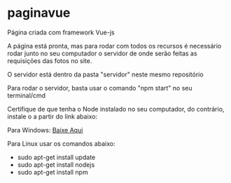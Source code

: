 # paginavue
Página criada com framework Vue-js


 A página está pronta, mas para rodar com todos os recursos é necessário rodar junto no seu computador o servidor de onde serão feitas as requisições das fotos no site.
 
O servidor está dentro da pasta "servidor" neste mesmo repositório

Para rodar o servidor, basta usar o comando "npm start" no seu terminal/cmd

Certifique de que tenha o Node instalado no seu computador, do contrário, instale o a partir do link abaixo:

Para Windows: <a href="https://nodejs.org/en/">Baixe Aqui</a></li>

Para Linux usar os comandos abaixo:
<ul>
  <li>sudo apt-get install update</li>
  <li>sudo apt-get install nodejs</li>
  <li>sudo apt-get install npm</li>
 </ul>
